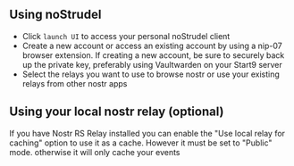 ## Using noStrudel

- Click `launch UI` to access your personal noStrudel client
- Create a new account or access an existing account by using a nip-07 browser extension. If creating a new account, be sure to securely back up the private key, preferably using Vaultwarden on your Start9 server
- Select the relays you want to use to browse nostr or use your existing relays from other nostr apps

## Using your local nostr relay (optional)

If you have Nostr RS Relay installed you can enable the "Use local relay for caching" option to use it as a cache.
However it must be set to "Public" mode. otherwise it will only cache your events
